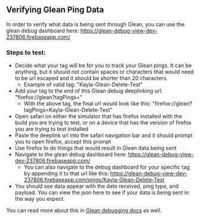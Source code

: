 ## Verifying Glean Ping Data
In order to verify what data is being sent through Glean, you can use the glean debug dashboard here: https://glean-debug-view-dev-237806.firebaseapp.com/

### Steps to test:
* Decide what your tag will be for you to track your Glean pings. It can be anything, but it should not contain spaces or characters that would need to be url escaped and it should be shorter than 20 characters. 
    * Example of valid tag: "Kayla-Glean-Delete-Test"
* Add your tag to the end of this Glean debug deeplinking url: "firefox://glean?tagPings="
    * With the above tag, the final url would look like this: "firefox://glean?tagPings=Kayla-Glean-Delete-Test"
* Open safari on either the simulator that has firefox installed with the build you are trying to test, or on a device that has the version of firefox you are trying to test installed
* Paste the deeplink url into the safari navigation bar and it should prompt you to open firefox, accept this prompt
* Use firefox to do things that would result in Glean data being sent
* Navigate to the glean debug dashboard here: https://glean-debug-view-dev-237806.firebaseapp.com/
    * You can also navigate to the debug dashboard for your specific tag by appending it to that url like this: https://glean-debug-view-dev-237806.firebaseapp.com/pings/Kayla-Glean-Delete-Test
* You should see data appear with the date received, ping type, and payload. You can view the json here to see if your data is being sent in the way you expect. 

You can read more about this in [Glean debugging docs](https://mozilla.github.io/glean/book/user/debugging/ios.html) as well.
